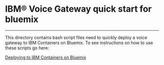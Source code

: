 # IBM&reg; Voice Gateway quick start for bluemix
-------------------
This directory contains bash script files need to quickly deploy a voice gateway to IBM Containers on Bluemix. To see instructions on how to use these scripts go here:

[Deploying to IBM Containers on Bluemix](https://www.ibm.com/support/knowledgecenter/SS4U29/deploybmix.html)

